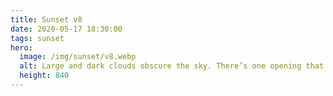 ```yaml
---
title: Sunset v8
date: 2020-05-17 18:30:00
tags: sunset
hero:
  image: /img/sunset/v8.webp
  alt: Large and dark clouds obscure the sky. There’s one opening that let’s through streaks of light, creating beautiful godrays that shine onto a field.
  height: 840
---
```

